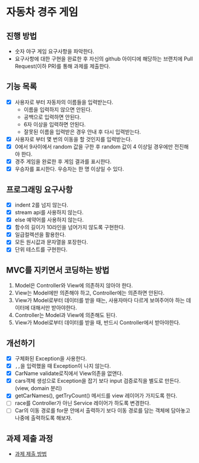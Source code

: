 # 자동차 경주 게임
## 진행 방법
* 숫자 야구 게임 요구사항을 파악한다.
* 요구사항에 대한 구현을 완료한 후 자신의 github 아이디에 해당하는 브랜치에 Pull Request(이하 PR)를 통해 과제를 제출한다.

## 기능 목록
- [x] 사용자로 부터 자동차의 이름들을 입력받는다.
    - 이름을 입력하지 않으면 안된다. 
    - 공백으로 입력하면 안된다. 
    - 6자 이상을 입력하면 안된다. 
    - 잘못된 이름을 입력받은 경우 안내 후 다시 입력받는다.
- [x] 사용자로 부터 몇 번의 이동을 할 것인지를 입력받는다.
- [x] 0에서 9사이에서 random 값을 구한 후 random 값이 4 이상일 경우에만 전진해야 한다.
- [x] 경주 게임을 완료한 후 게임 결과를 표시한다.
- [x] 우승자를 표시한다. 우승자는 한 명 이상일 수 있다.

## 프로그래밍 요구사항
- [x] indent 2를 넘지 않는다.
- [x] stream api를 사용하지 않는다.
- [x] else 예약어를 사용하지 않는다.
- [x] 함수의 길이가 10라인을 넘어가지 않도록 구현한다.
- [x] 일급컬렉션을 활용한다.
- [x] 모든 원시값과 문자열을 포장한다.
- [x] 단위 테스트를 구현한다.

## MVC를 지키면서 코딩하는 방법
1. Model은 Controller와 View에 의존하지 않아야 한다.
2. View는 Model에만 의존해야 하고, Controller에는 의존하면 안된다.
3. View가 Model로부터 데이터를 받을 때는, 사용자마다 다르게 보여주어야 하는 데이터에 대해서만 받아야한다.
4. Controller는 Model과 View에 의존해도 된다.
5. View가 Model로부터 데이터를 받을 때, 반드시 Controller에서 받아야한다.

## 개선하기
- [x] 구체화된 Exception을 사용한다.
- [x] `,,`을 입력했을 때 Exception이 나지 않는다.
- [x] CarName validate로직에서 View의존을 없앤다.
- [x] cars객체 생성으로 Exception을 잡기 보다 input 검증로직을 별도로 만든다. (view, domain 분리)
- [x] getCarNames(), getTryCount() 메서드를 view 레이어가 가지도록 한다.
- [ ] race를 Controller가 아닌 Service 레이어가 하도록 변경한다.
- [ ] Car의 이동 경로를 for문 안에서 출력하기 보다 이동 경로를 담는 객체에 담아놓고 나중에 출력하도록 해보자.

## 과제 제출 과정
* [과제 제출 방법](https://github.com/next-step/nextstep-docs/tree/master/precourse)
